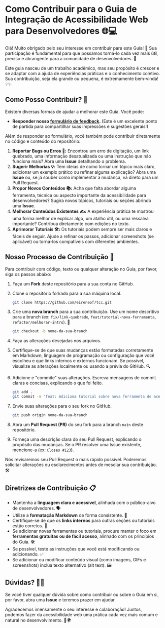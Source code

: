 # Como Contribuir para o Guia de Integração de Acessibilidade Web para Desenvolvedores 🌐💻

Olá! Muito obrigado pelo seu interesse em contribuir para este Guia! 🙌 Sua participação é fundamental para que possamos torná-lo cada vez mais útil, preciso e abrangente para a comunidade de desenvolvedores. 🚀

Este guia nasceu de um trabalho acadêmico, mas seu propósito é crescer e se adaptar com a ajuda de experiências práticas e o conhecimento coletivo. Sua contribuição, seja ela grande ou pequena, é extremamente bem-vinda! 💡✨

## Como Posso Contribuir? 🤔

Existem diversas formas de ajudar a melhorar este Guia. Você pode:

* **Responder nosso [formulário de feedback](https://forms.gle/U75FJSutNxZ2bwWG7).** (Este é um excelente ponto de partida para compartilhar suas impressões e sugestões gerais!)

Além de responder ao formulário, você também pode contribuir diretamente no código e conteúdo do repositório:

1.  **Reportar Bugs ou Erros 🐛:** Encontrou um erro de digitação, um link quebrado, uma informação desatualizada ou uma instrução que não funciona mais? Abra uma **Issue** detalhando o problema.
2.  **Sugerir Melhorias 💡:** Tem ideias de como tornar um tópico mais claro, adicionar um exemplo prático ou refinar alguma explicação? Abra uma **Issue** ou, se já souber como implementar a mudança, vá direto para um Pull Request.
3.  **Propor Novos Conteúdos 📚:** Acha que falta abordar alguma ferramenta, técnica ou aspecto importante da acessibilidade para desenvolvedores? Sugira novos tópicos, tutoriais ou seções abrindo uma **Issue**.
4.  **Melhorar Conteúdos Existentes ✍️:** A experiência prática te mostrou uma forma melhor de explicar algo, um atalho útil, ou uma ressalva importante? Contribua diretamente com edições no texto.
5.  **Aprimorar Tutoriais 🛠️:** Os tutoriais podem sempre ser mais claros e fáceis de seguir. Ajude a refinar os passos, adicionar screenshots (se aplicável) ou torná-los compatíveis com diferentes ambientes.

## Nosso Processo de Contribuição 📝

Para contribuir com código, texto ou qualquer alteração no Guia, por favor, siga os passos abaixo:

1.  Faça um **Fork** deste repositório para a sua conta no GitHub.
2.  Clone o repositório forkado para a sua máquina local.

    ```bash
    git clone https://github.com/eireneof/tcc.git
    ```
3.  Crie uma **nova branch** para a sua contribuição. Use um nome descritivo para a branch (ex: `fix/link-quebrado`, `feat/tutorial-nova-ferramenta`, `refactor/melhorar-intro`). 🌿

    ```bash
    git checkout -b nome-da-sua-branch
    ```
4.  Faça as alterações desejadas nos arquivos.
5.  Certifique-se de que suas mudanças estão formatadas corretamente em Markdown, linguagem de programação ou configuração que você escolheu e que links internos e externos funcionam. Se possível, visualize as alterações localmente ou usando a prévia do GitHub. 🔍
6.  Adicione e "commite" suas alterações. Escreva mensagens de commit claras e concisas, explicando o que foi feito. 

    ```bash
    git add .
    git commit -m "feat: Adiciona tutorial sobre nova ferramenta de acessibilidade"
    ```

7.  Envie suas alterações para o seu fork no GitHub. 
    ```bash
    git push origin nome-da-sua-branch
    ```
8.  Abra um **Pull Request (PR)** do seu fork para a branch `main` deste repositório. 
9.  Forneça uma descrição clara do seu Pull Request, explicando o propósito das mudanças. Se o PR resolver uma Issue existente, mencione-a (ex: `Closes #123`). 

Nós revisaremos seu Pull Request o mais rápido possível. Poderemos solicitar alterações ou esclarecimentos antes de mesclar sua contribuição. 🛠️

## Diretrizes de Contribuição 📋

* Mantenha a **linguagem clara e acessível**, alinhada com o público-alvo de desenvolvedores. 🗣️
* Utilize a **formatação Markdown** de forma consistente. 📄
* Certifique-se de que os **links internos** para outras seções ou tutoriais estão corretos. 🔗
* Se adicionar novas ferramentas ou tutoriais, procure manter o foco em **ferramentas gratuitas ou de fácil acesso**, alinhado com os princípios do Guia. 🛠️
* Se possível, teste as instruções que você está modificando ou adicionando. ✅
* Se adicionar ou modificar conteúdo visual (como imagens, GIFs e screenshots) inclua texto alternativo (alt text). 🖼️

## Dúvidas? 🤷‍♀️

Se você tiver qualquer dúvida sobre como contribuir ou sobre o Guia em si, por favor, abra uma **Issue** e teremos prazer em ajudar. 

Agradecemos imensamente o seu interesse e colaboração! Juntos, podemos fazer da acessibilidade web uma prática cada vez mais comum e natural no desenvolvimento. 🌟🌍